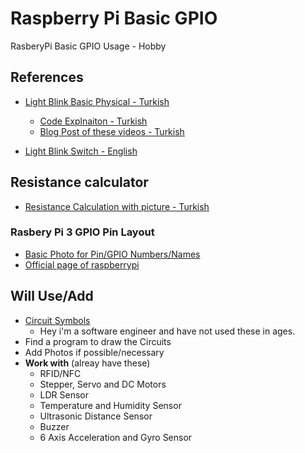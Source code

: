 # Raspberry Pi Basic GPIO
 RasberyPi Basic GPIO Usage - Hobby

## References
- [Light Blink Basic Physical - Turkish ](https://www.youtube.com/watch?v=IX-0KgDSU7M&list=PLDRcccSktQd6zXC4_ri_xxMsdgrH5MCPS&index=6)
  - [Code Explnaiton - Turkish ](https://www.youtube.com/watch?v=mrqEWLwpShM)
  - [Blog Post of these videos - Turkish ](https://maker.robotistan.com/raspberry-pi-dersleri-4-gpio-ile-led-kontrolu/)
  
  
- [Light Blink Switch - English ](https://www.youtube.com/watch?v=U6N5pRDOrg4)

## Resistance calculator 
- [Resistance Calculation with picture - Turkish](http://ekinoks.cu.edu.tr/direnc/)

### Rasbery Pi 3 GPIO Pin Layout
- [Basic Photo for Pin/GPIO Numbers/Names](https://maker.robotistan.com/wp-content/uploads/2015/09/GPIO_Pi2.jpg)
- [Official page of raspberrypi](https://www.raspberrypi.org/documentation/usage/gpio/)

## Will Use/Add
- [Circuit Symbols](https://www.electronicshub.org/symbols/)
  - Hey i'm a software engineer and have not used these in ages.
- Find a program to draw the Circuits
- Add Photos if possible/necessary
- **Work with** (alreay have these)
  - RFID/NFC
  - Stepper, Servo and DC Motors
  - LDR Sensor
  - Temperature and Humidity Sensor
  - Ultrasonic Distance Sensor
  - Buzzer
  - 6 Axis Acceleration and Gyro Sensor
